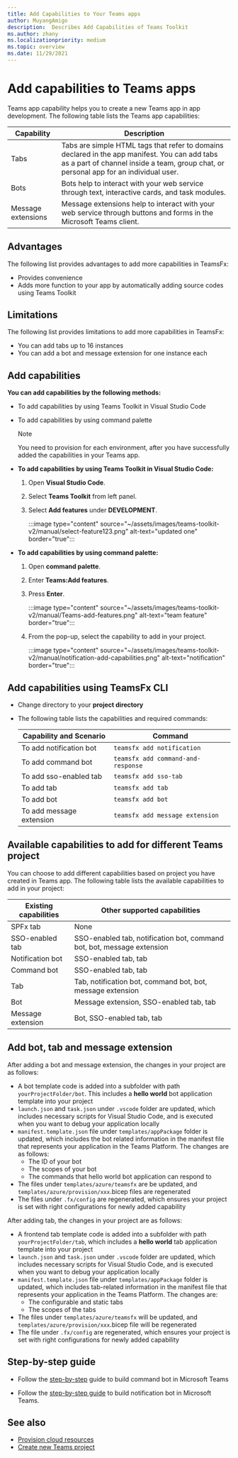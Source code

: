 ```yaml
---
title: Add Capabilities to Your Teams apps
author: MuyangAmigo
description:  Describes Add Capabilities of Teams Toolkit
ms.author: zhany
ms.localizationpriority: medium
ms.topic: overview
ms.date: 11/29/2021
---
```


# Add capabilities to Teams apps

Teams app capability helps you to create a new Teams app in app development. The following table lists the Teams app capabilities:

|**Capability**|**Description**|
|--------|-------------|
| Tabs |  Tabs are simple HTML tags that refer to domains declared in the app manifest. You can add tabs as a part of channel inside a team, group chat, or personal app for an individual user.|
| Bots |  Bots help to interact with your web service through text, interactive cards, and task modules.|
| Message extensions | Message extensions help to interact with your web service through buttons and forms in the Microsoft Teams client.|

## Advantages

The following list provides advantages to add more capabilities in TeamsFx:

* Provides convenience
* Adds more function to your app by automatically adding source codes using Teams Toolkit

## Limitations

The following list provides limitations to add more capabilities in TeamsFx:

* You can add tabs up to 16 instances
* You can add a bot and message extension for one instance each

## Add capabilities

**You can add capabilities by the following methods:**

* To add capabilities by using Teams Toolkit in Visual Studio Code
* To add capabilities by using command palette

  > [!Note]
  > You need to provision for each environment, after you have successfully added the capabilities in your Teams app.

* **To add capabilities by using Teams Toolkit in Visual Studio Code:**

   1. Open **Visual Studio Code**.
   1. Select **Teams Toolkit** from left panel.
   1. Select **Add features** under **DEVELOPMENT**.

       :::image type="content" source="~/assets/images/teams-toolkit-v2/manual/select-feature123.png" alt-text="updated one" border="true":::

* **To add capabilities by using command palette:**

   1. Open **command palette**.
   1. Enter **Teams:Add features**.
   1. Press **Enter**.

       :::image type="content" source="~/assets/images/teams-toolkit-v2/manual/Teams-add-features.png" alt-text="team feature" border="true":::

   1. From the pop-up, select the capability to add in your project.

       :::image type="content" source="~/assets/images/teams-toolkit-v2/manual/notification-add-capabilities.png" alt-text="notification" border="true":::

## Add capabilities using TeamsFx CLI

* Change directory to your **project directory**
* The following table lists the capabilities and required commands:

  |Capability and Scenario| Command|
  |-----------------------|----------|
  |To add notification bot |`teamsfx add notification `|
  |To add command bot |`teamsfx add command-and-response `|
  |To add sso-enabled tab |`teamsfx add sso-tab`|
  |To add tab |`teamsfx add tab`|
  |To add bot |`teamsfx add bot`|
  |To add message extension |`teamsfx add message extension`|

## Available capabilities to add for different Teams project

You can choose to add different capabilities based on project you have created in Teams app.
The following table lists the available capabilities to add in your project:

|Existing capabilities|Other supported capabilities|
|--------------------|--------------------|
|SPFx tab |None|
|SSO-enabled tab |SSO-enabled tab, notification bot, command bot, bot, message extension|
|Notification bot |SSO-enabled tab, tab|
|Command bot |SSO-enabled tab, tab|
|Tab |Tab, notification bot, command bot, bot, message extension|
|Bot |Message extension, SSO-enabled tab, tab|
|Message extension |Bot, SSO-enabled tab, tab |

## Add bot, tab and message extension

After adding a bot and message extension, the changes in your project are as follows:

* A bot template code is added into a subfolder with path `yourProjectFolder/bot`. This includes a **hello world** bot application template into your project
* `launch.json` and `task.json` under `.vscode` folder are updated, which includes necessary scripts for Visual Studio Code, and is executed when you want to debug your application locally
* `manifest.template.json` file under `templates/appPackage` folder is updated, which includes the bot related information in the manifest file that represents your application in the Teams Platform. The changes are as follows:
  * The ID of your bot
  * The scopes of your bot
  * The commands that hello world bot application can respond to
* The files under `templates/azure/teamsfx` are be updated, and `templates/azure/provision/xxx`.bicep files are regenerated
* The files under `.fx/config` are regenerated, which ensures your project is set with right configurations for newly added capability

After adding tab, the changes in your project are as follows:

* A frontend tab template code is added into a subfolder with path `yourProjectFolder/tab`, which includes a **hello world** tab application template into your project
* `launch.json` and `task.json` under `.vscode` folder are updated, which includes necessary scripts for Visual Studio Code, and is executed when you want to debug your application locally
* `manifest.template.json` file under `templates/appPackage` folder is updated, which includes tab-related information in the manifest file that represents your application in the Teams Platform. The changes are:
  * The configurable and static tabs
  * The scopes of the tabs
* The files under `templates/azure/teamsfx` will be updated, and `templates/azure/provision/xxx`.bicep file will be regenerated
* The file under `.fx/config` are regenerated, which ensures your project is set with right configurations for newly added capability

## Step-by-step guide

* Follow the [step-by-step](../sbs-gs-commandbot.yml) guide to build command bot in Microsoft Teams

* Follow the [step-by-step guide](../sbs-gs-notificationbot.yml) to build notification bot in Microsoft Teams.

## See also

* [Provision cloud resources](provision.md)
* [Create new Teams project](create-new-project.md)
